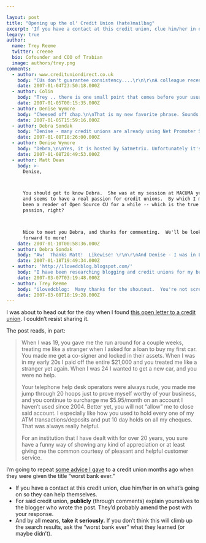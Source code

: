 ```yaml
---

layout: post
title: "Opening up the ol' Credit Union (hate)mailbag"
excerpt: 'If you have a contact at this credit union, clue him/her in on what’s going on so they can help themselves.'
legacy: true
author:
  name: Trey Reeme
  twitter: creeme
  bio: Cofounder and COO of Trabian
  image: authors/trey.png
comments:
  - author: www.credituniondirect.co.uk
    body: "CUs don't guarantee consistency....\r\n\r\nA colleague recently tried to find his local CU (in the UK). He found it - but it had no info on the locked door as to when or if it was due to open. So it seems like frustration with the CU movement is international.\r\n\r\nHaving said that ... a friend from Melbourne (Aus) gave me chapter and verse on how brilliant his Police based CU was. He could call 24x7 (from the UK and USA) and get a real person, presumably talking Australian. He could also get checks cleared really fast by calling and saying please!\r\n\r\nCUs have their issues - but the good ones have their fans. Hope the CU in question gets things sorted. But it does sound like the cheesed off chap has had enough .....cant say I blame him.\r\n\r\nps \"cheesed off\" in the UK means ..... well go figure.... as you guys say."
    date: 2007-01-04T23:50:18.000Z
  - author: Colin
    body: "Trey .. there is one small point that comes before your usual excellent advice - \n\n\"be aware of the comment\" - monitor tags, blogs, groups etc for this stuff.\n\nGood stuff!\n\nColin"
    date: 2007-01-05T00:15:35.000Z
  - author: Denise Wymore
    body: "Cheesed off chap.\n\nThat is my new favorite phrase. Sounds a ton better than pissed off member. Doesn't it?\n\nBut on a more serious note. I think the reason more and more credit unions are getting bad marks and blogs for their service is that so many credit unions no longer value it. Meaning they don't measure it. And if the DO measure it -- it's done annually, randomly and/or poorly. What gets measured gets managed. \n\nThe Net Promoter Score is a great way to measure service. For anyone that is serious about service-- you should first buy the book The Ultimate Question by Fred Reichheld, then you should join the FIlene Research Institute and go see George Hoffheimer speak at the NPS conference in NYC later this month. "
    date: 2007-01-05T15:59:16.000Z
  - author: Debra Sondak
    body: "Denise - many credit unions are already using Net Promoter Score to measure their members' loyalty to the credit union.  One great example of a credit union measuring and working on improving their Net Promoter is San Francisco Fire Credit Union.  They increased their score from 51% to 64% in just two years and continue to focus exclusively on building and retaining their members' trust. Here is a link to an article I wrote about their successful program for CreditUnions.com - perhaps it can help explain further how to boost a Net Promoter Score!   http://www.creditunions.com/home/articles/template.asp?article_id=2144\r\n\r\nI did not know there was an upcoming NPS conference - is it hosted by Satmetrix?"
    date: 2007-01-08T18:26:00.000Z
  - author: Denise Wymore
    body: "Debra,\n\nYes, it is hosted by Satmetrix. Unfortunately it's sold out. I plan to blog my experience AND record a Podcast with my friends/marketing experts that will be attending. Stay tuned. In the meantime....\n\nHere's the link:\n\nhttp://www.netpromoter.com/np_conference/index.php\n\nI had read about Diana's success (great article) and had dinner with her last year, so I got to hear and see her excitement over it. Definitely measures brand effectiveness. Something we are desperately in need of. \n\nYour article is \"making the rounds\" with my clients. They are loving it!\n\n"
    date: 2007-01-08T20:49:53.000Z
  - author: Matt Dean
    body: >-
      Denise,



      You should get to know Debra.  She was at my session at MACUMA yesterday
      and seems to have a real passion for credit unions.  By which I mean she's
      been a reader of Open Source CU for a while -- which is the true mark of
      passion, right?



      Nice to meet you Debra, and thanks for commenting.  We'll be looking
      forward to more!
    date: 2007-01-10T00:58:36.000Z
  - author: Debra Sondak
    body: "Aw!  Thanks Matt!  Likewise! \r\n\r\nAnd Denise - I was in London for the past week and used the phrase \"cheesed off chap\".  It really is appropriate and fun to say when inserted into conversation at just the right moment(especially because \"pissed\" has a different meaning across the pond)."
    date: 2007-01-18T19:49:34.000Z
  - author: 'http://ilovedcblog.blogspot.com/'
    body: "I have been researching blogging and credit unions for my business policy class at AU and for a prospective employment position when I graduate from college this May.  \r\n\r\nI wrote a paper inspired by the work done by Trey Reeme here and in his guest appearance in the following pod cast:  http://www.ciicu.com/ Tue, 29 August 2006 Current Issues in Credit Unions Episode 5 Topic:Google bombing and internet libel: how should a credit union handle these attacks from a marketing and legal perspective. \r\n\r\nThe following week after finding this pod cast in a differnt class for social networking through technology, our Professor Melander invited a guest speaker Tom Kyte of Oracle to speak with us about blogging:  http://tkyte.blogspot.com/2007/02/what-i-want-to-be-when-i-grow-up.html\r\n\r\nIt was a facinating presentation and great to have live feedback on some of Mr. Reeme's points - particularly in avoiding law suits.\r\n\r\nI made comments to this facinating topic on my own blog page:  http://ilovedcblog.blogspot.com/\r\n\r\nAdmittedly I'm new at blogging - so please forgive me if I am screwing up any protocols.  Thanks!"
    date: 2007-03-07T03:19:48.000Z
  - author: Trey Reeme
    body: "ilovedcblog:  Many thanks for the shoutout.  You're not screwing up any protocols - except for the Mr. in front of Reeme - I'm too young to be a Mr!  \n\nThanks for the links - would you hook me up with a copy of the paper?"
    date: 2007-03-08T18:19:28.000Z
---
```


<p>I was about to head out for the day when I found <a href="http://www.miss604.com/2007/01/open-letter-to-prospera-credit-union.html">this open letter to a credit union</a>.  I couldn&#8217;t resist sharing it.</p>
<p>The post reads, in part:</p>
<blockquote><p>When I was 19, you gave me the run around for a couple weeks, treating me like a stranger when I asked for a loan to buy my first car. You made me get a co-signer and locked in their assets. When I was in my early 20s I paid off the entire $21,000 and you treated me like a stranger yet again. When I was 24 I wanted to get a new car, and you were no help.</p><p>Your telephone help desk operators were always rude, you made me jump through 20 hoops just to prove myself worthy of your business, and you continue to surcharge me $5.95/month on an account I haven’t used since 2004. Better yet, you will not “allow” me to close said account. I especially like how you used to hold every one of my <span class="caps">ATM</span> transactions/deposits and put 10 day holds on all my cheques. That was always really helpful.</p><p>For an institution that I have dealt with for over 20 years, you sure have a funny way of showing any kind of appreciation or at least giving me the common courtesy of pleasant and helpful customer service.</p></blockquote>
<p>I&#8217;m going to repeat <a href="http://opensourcecu.com/articles/2006/08/13/blogger-lashes-out-against-credit-union">some advice I gave</a> to a credit union months ago when they were given the title &#8220;worst bank ever.&#8221;</p>
<ul>
<li>If you have a contact at this credit union, clue him/her in on what’s going on so they can help themselves. </li>
<li>For said credit union, <strong>publicly</strong> (through comments) explain yourselves to the blogger who wrote the post. They’d probably amend the post with your response.</li>
<li>And by all means, <strong>take it seriously.</strong>  If you don&#8217;t think this will climb up the search results, ask the &#8220;worst bank ever&#8221; what they learned (or maybe didn&#8217;t).</li>
</ul>
